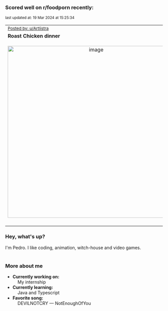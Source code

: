 ### Scored well on r/foodporn recently:

<p align="left"><sub>last updated at: 19 Mar 2024 at 15:25:34</sub></p>

|   |
| --- |
| <sub>[Posted by: u/Artlistra][source]</sub> |
| **Roast Chicken dinner** | 
|<p align="center"> <img alt="image" src="https://i.redd.it/oo898te085oc1.jpeg" width="550" /> </p>|
|   |

### Hey, what's up?

I'm Pedro. I like coding, animation, witch-house and video games.<br><br>

### More about me
- **Currently working on:**  
&nbsp;&nbsp;&nbsp;&nbsp;My internship
- **Currently learning:**  
&nbsp;&nbsp;&nbsp;&nbsp;Java and Typescript
- **Favorite song:**  
&nbsp;&nbsp;&nbsp;&nbsp;DEVILNOTCRY — NotEnoughOfYou<br><br>

  



  
  
  
[linkedin]: https://linkedin.com/in/pedro-h-r-gomes-8a487b14a/
[gmail]: mailto:pilique11@gmail.com
[source]: https://reddit.com/r/FoodPorn/comments/1bdyij7/roast_chicken_dinner/
[redditAPI]: https://www.reddit.com/dev/api/